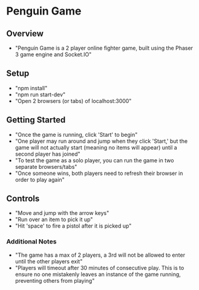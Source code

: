 # Penguin Game

## Overview

- "Penguin Game is a 2 player online fighter game, built using the Phaser 3 game engine and Socket.IO"

## Setup

- "npm install"
- "npm run start-dev"
- "Open 2 browsers (or tabs) of localhost:3000"

## Getting Started

- "Once the game is running, click 'Start' to begin"
- "One player may run around and jump when they click 'Start,' but the game will not actually start (meaning no items will appear) until a second player has joined"
- "To test the game as a solo player, you can run the game in two separate browsers/tabs"
- "Once someone wins, both players need to refresh their browser in order to play again"

## Controls

- "Move and jump with the arrow keys"
- "Run over an item to pick it up"
- "Hit 'space' to fire a pistol after it is picked up"

### Additional Notes

- "The game has a max of 2 players, a 3rd will not be allowed to enter until the other players exit"
- "Players will timeout after 30 minutes of consecutive play. This is to ensure no one mistakenly leaves an instance of the game running, preventing others from playing"
